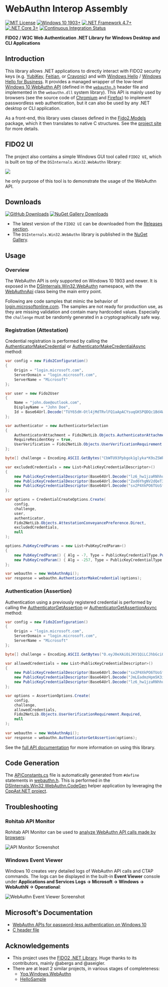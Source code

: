 # WebAuthn Interop Assembly
[![MIT License](https://img.shields.io/badge/License-MIT-green.svg)](../LICENSE)
[![Windows 10 1903+](https://img.shields.io/badge/Windows%2010-1903%2B-007bb8.svg?logo=Windows)](#)
[![.NET Framework 4.7+](https://img.shields.io/badge/.NET%20Framework-4.7%2B-007FFF.svg)](#)
[![.NET Core 3+](https://img.shields.io/badge/.NET%20Core-3%2B-007FFF.svg)](#)
[![Continuous Integration Status](https://github.com/MichaelGrafnetter/webauthn-interop/workflows/CI/badge.svg)](https://github.com/MichaelGrafnetter/webauthn-interop/actions)

**FIDO2 / W3C Web Authentication .NET Library for Windows Desktop and CLI Applications**

## Introduction

This library allows .NET applications to directly interact with FIDO2 security keys (e.g. [YubiKey](https://www.yubico.com/products/), [Feitian](https://www.ftsafe.com/products/FIDO), or [Crayonic](https://www.crayonic.com/)) and with [Windows Hello](https://support.microsoft.com/en-us/windows/learn-about-windows-hello-and-set-it-up-dae28983-8242-bb2a-d3d1-87c9d265a5f0) / [Windows Hello for Business](https://docs.microsoft.com/en-us/windows/security/identity-protection/hello-for-business/hello-identity-verification). 
It provides a managed wrapper of the low-level [Windows 10 WebAuthn API](https://learn.microsoft.com/en-us/windows/win32/api/_webauthn/)
(defined in the [`webauthn.h`](https://github.com/microsoft/webauthn/blob/master/webauthn.h) header file and implemented in the `webauthn.dll` system library). This API is mainly used by browsers
(see the source code of [Chromium](https://chromium.googlesource.com/chromium/src/+/refs/heads/master/device/fido/win/webauthn_api.cc)
and [Firefox](https://searchfox.org/mozilla-central/source/dom/webauthn/WinWebAuthnManager.cpp)) to implement passwordless web authentication,
but it can also be used by any .NET desktop or CLI application.

As a front-end, this library uses classes defined in the [Fido2.Models](https://www.nuget.org/packages/Fido2.Models/) package, which it then translates to native C structures.
See the [project site](https://github.com/abergs/fido2-net-lib) for more details.

## FIDO2 UI

The project also contains a simple Windows GUI tool called `FIDO2 UI`, which is built on top of the `DSInternals.Win32.WebAuthn` library:

![](../Documentation/Screenshots/fido2_ui.png)

he only purpose of this tool is to demonstrate the usage of the WebAuthn API.

## Downloads

[![GitHub Downloads](https://img.shields.io/github/downloads/MichaelGrafnetter/webauthn-interop/total.svg?label=GitHub%20Downloads&logo=GitHub)](https://github.com/MichaelGrafnetter/webauthn-interop/releases)
[![NuGet Gallery Downloads](https://img.shields.io/nuget/dt/DSInternals.Win32.WebAuthn.svg?label=NuGet%20Gallery%20Downloads&logo=NuGet)](https://www.nuget.org/packages/DSInternals.Win32.WebAuthn/)

- The latest version of the `FIDO2 UI` can be downloaded from the [Releases section](https://github.com/MichaelGrafnetter/webauthn-interop/releases/latest).
- The `DSInternals.Win32.WebAuthn` library is published in the [NuGet Gallery](https://www.nuget.org/packages/DSInternals.Win32.WebAuthn/).

## Usage

### Overview

The WebAuthn API is only supported on Windows 10 1903 and newer. It is exposed in the [DSInternals.Win32.WebAuthn](../Documentation/API/DSInternals.Win32.WebAuthn.md) namespace, with the [WebAuthnApi](../Documentation/API/DSInternals.Win32.WebAuthn/WebAuthnApi.md) class being the main entry point.

Following are code samples that mimic the behavior of [login.microsoftonline.com](https://login.microsoftonline.com). 
The samples are not ready for production use, as they are missing validation and contain many hardcoded values. Especially the `challenge` must be randomly generated in a cryptographically safe way.

### Registration (Attestation)

Credential registration is performed by calling the [AuthenticatorMakeCredential](../Documentation/API/DSInternals.Win32.WebAuthn/WebAuthnApi/AuthenticatorMakeCredential.md) or [AuthenticatorMakeCredentialAsync](../Documentation/API/DSInternals.Win32.WebAuthn/WebAuthnApi/AuthenticatorMakeCredentialAsync.md) method:

```cs
var config = new Fido2Configuration()
{
    Origin = "login.microsoft.com",
    ServerDomain = "login.microsoft.com",
    ServerName = "Microsoft"
};

var user = new Fido2User
{
    Name = "john.doe@outlook.com",
    DisplayName = "John Doe",
    Id = Base64Url.Decode("TUY65dH-Otl4jMdTRvlFQ1aApACYsuqGKSPQDQc1Bd4WVyw")
};

var authenticator = new AuthenticatorSelection
{
    AuthenticatorAttachment = Fido2NetLib.Objects.AuthenticatorAttachment.CrossPlatform,
    RequireResidentKey = true,
    UserVerification = Fido2NetLib.Objects.UserVerificationRequirement.Required,
};

byte[] challenge = Encoding.ASCII.GetBytes("CbWTU93Ppbgok1glyka*K9sZSWkqpK3qS1ldeLJxsI4k3jMLIi3dl8VDx10siTGd8U5SNj8yyMIbqXQH!apXGnrhWmYlg2GNdEGddIkO03cql!kKVgKi*MqEIl9aPqmJdYuRMjrEYlIyzi4*wP0YSyA$");

var excludedCredentials = new List<PublicKeyCredentialDescriptor>()
{
    new PublicKeyCredentialDescriptor(Base64Url.Decode("lz6_hw1jzaRNhhu9dt_M1Q=")),
    new PublicKeyCredentialDescriptor(Base64Url.Decode("Zod6YhgNV2dQeT3v8ekjRpU0nVlEkPlpXF5Vx6f4P9g=")),
    new PublicKeyCredentialDescriptor(Base64Url.Decode("sx2P4XkPO6TUoSf0pMEm3zi5gdwVrIRjiYvuTFRAkNMe_jVsntSgkyG5aV8er5GCA_G1X2idph-8lhhMFX3aaAyBCQIAAA="))
};

var options = CredentialCreateOptions.Create(
    config,
    challenge,
    user,
    authenticator,
    Fido2NetLib.Objects.AttestationConveyancePreference.Direct,
    excludedCredentials,
    null
);

options.PubKeyCredParams = new List<PubKeyCredParam>()
{
    new PubKeyCredParam() { Alg = -7, Type = PublicKeyCredentialType.PublicKey },
    new PubKeyCredParam() { Alg = -257, Type = PublicKeyCredentialType.PublicKey }
};

var webauthn = new WebAuthnApi();
var response = webauthn.AuthenticatorMakeCredential(options);
```

### Authentication (Assertion)

Authentication using a previously registered credential is performed by calling the [AuthenticatorGetAssertion](../Documentation/API/DSInternals.Win32.WebAuthn/WebAuthnApi/AuthenticatorGetAssertion.md) or [AuthenticatorGetAssertionAsync](../Documentation/API/DSInternals.Win32.WebAuthn/WebAuthnApi/AuthenticatorGetAssertionAsync.md) method:


```cs
var config = new Fido2Configuration()
{
    Origin = "login.microsoft.com",
    ServerDomain = "login.microsoft.com",
    ServerName = "Microsoft"
};

byte[] challenge = Encoding.ASCII.GetBytes("O.eyJ0eXAiOiJKV1QiLCJhbGciOiJSUzI1NiIsIng1dCI6ImtnMkxZczJUMENUaklmajRydDZKSXluZW4zOCJ9.eyJhdWQiOiJ1cm46bWljcm9zb2Z0OmZpZG86Y2hhbGxlbmdlIiwiaXNzIjoiaHR0cHM6Ly9sb2dpbi5taWNyb3NvZnQuY29tIiwiaWF0IjoxNjAyNDEzMzIxLCJuYmYiOjE2MDI0MTMzMjEsImV4cCI6MTYwMjQxMzYyMX0.ogwFJG0w6TX4QAGmwh-0aizApfdxtpQ_Kra9Bjk7LCuHxglV1rU1C5U9nPx4cKoNh09zucnTx9HpbvytgQtenOHiErZswGY_oi53EGL_ftfICm80agFcwMYLzHPH-yoIE9B5uORnLFOZmz98aZAFXcofZcK1E3-A1wZVcES9mjBN34G6iwG7-pcmBJge0Xc8nkRO-dei4RlFWnnYNc6iSPuJEknojGAvstmkfqSGnNgTpQXvn5eBVSHltY1C8jkk-qUzNxf1mfypcdXxfZxAIQnc50JRDz1QsD6bKV97crqhvv1ROpQ3L1V6dtYYiIQAUKQgm6FhYbS-3uj3ziK_fA");

var allowedCredentials = new List<PublicKeyCredentialDescriptor>()
{
    new PublicKeyCredentialDescriptor(Base64Url.Decode("sx2P4XkPO6TUoSf0pMEm3zi5gdwVrIRjiYvuTFRAkNMe_jVsntSgkyG5aV8er5GCA_G1X2idph-8lhhMFX3aaAyBCQIAAA")),
    new PublicKeyCredentialDescriptor(Base64Url.Decode("JmLEadmzHpm5K3i5gVFO-MJz43GukTKYkcRR8qO6Bp0")),
    new PublicKeyCredentialDescriptor(Base64Url.Decode("lz6_hw1jzaRNhhu9dt_M1Q"))
};

var options = AssertionOptions.Create(
    config,
    challenge,
    allowedCredentials,
    Fido2NetLib.Objects.UserVerificationRequirement.Required,
    null
);
           
var webauthn = new WebAuthnApi();
var response = webauthn.AuthenticatorGetAssertion(options);
```

See the [full API documentation](../Documentation/API/DSInternals.Win32.WebAuthn.md) for more information on using this library.

## Code Generation

The [APiConstants.cs](../Src/DSInternals.Win32.WebAuthn/Interop/ApiConstants.cs) file is automatically generated from `#define` statements in [webauthn.h](https://github.com/microsoft/webauthn/blob/master/webauthn.h).
This is performed in the [DSInternals.Win32.WebAuthn.CodeGen](../Src/DSInternals.Win32.WebAuthn.CodeGen/Program.cs) helper application by leveraging the [CppAst.NET project](https://github.com/xoofx/CppAst.NET).

## Troubleshooting

### Rohitab API Monitor

Rohitab API Monitor can be used to [analyze WebAuthn API calls made by browsers](../Documentation/Rohitab/README.md):

![API Monitor Screenshot](../Documentation/Screenshots/api_monitor.png)

### Windows Event Viewer

Windows 10 creates very detailed logs of WebAuthn API calls and CTAP commands. The logs can be displayed in the built-in 
**Event Viewer** console under **Applications and Services Logs &rarr; Microsoft &rarr; Windows &rarr; WebAuthN &rarr; Operational**:

![WebAuthn Event Viewer Screenshot](../Documentation/Screenshots/webauthn_event_viewer.png)

## Microsoft's Documentation
- [WebAuthn APIs for password-less authentication on Windows 10](https://docs.microsoft.com/en-us/windows/security/identity-protection/hello-for-business/webauthnapis)
- [C header file](https://github.com/microsoft/webauthn/blob/master/webauthn.h)

## Acknowledgements
- This project uses the [FIDO2 .NET Library](https://github.com/abergs/fido2-net-lib). Huge thanks to its contributors, mainly @abergs and @aseigler.
- There are at least 2 similar projects, in various stages of completeness:
  - [Yoq.Windows.WebAuthn](https://github.com/dbeinder/Yoq.Windows.WebAuthn)
  - [HelloSample](https://github.com/aseigler/HelloSample)
